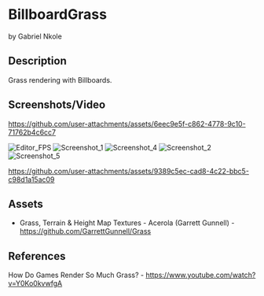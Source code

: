 # BillboardGrass
by Gabriel Nkole

## Description
Grass rendering with Billboards.

## Screenshots/Video
https://github.com/user-attachments/assets/6eec9e5f-c862-4778-9c10-71762b4c6cc7

![Editor_FPS](https://github.com/user-attachments/assets/ae970ac3-ab41-49fd-a933-034ef40cdd31)
![Screenshot_1](https://github.com/user-attachments/assets/e0a3064c-343a-4380-9922-f5541760a67c)
![Screenshot_4](https://github.com/user-attachments/assets/4de1866a-5499-45f1-a769-388dc431d677)
![Screenshot_2](https://github.com/user-attachments/assets/fc4f2281-49c5-4a42-b97c-d272416c57a7)
![Screenshot_5](https://github.com/user-attachments/assets/fa9024b7-e94c-4962-b5de-a40d28a5f256)

https://github.com/user-attachments/assets/9389c5ec-cad8-4c22-bbc5-c98d1a15ac09



## Assets
- Grass, Terrain & Height Map Textures - Acerola (Garrett Gunnell) - https://github.com/GarrettGunnell/Grass

## References
How Do Games Render So Much Grass? - https://www.youtube.com/watch?v=Y0Ko0kvwfgA
